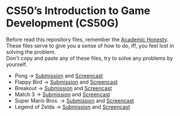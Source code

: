 # CS50’s Introduction to Game Development (CS50G)

Before read this repository files, remember the [Academic Honesty](https://cs50.harvard.edu/x/honesty/).\
These files serve to give you a sense of how to do, iff, you feel lost in solving the problem.\
Don't copy and paste any of these files, try to solve any problems by yourself.

* Pong → [Submission](pong) and [Screencast](https://youtu.be/F9rwGeborvk)
* Flappy Bird → [Submission](flappy) and [Screencast](https://youtu.be/1p5GHHTBeCg)
* Breakout → [Submission](breakout) and [Screencast](https://youtu.be/QTfDsc9HDQg)
* Match 3 → [Submission](match) and [Screencast](https://youtu.be/ym-81XbEGvI)
* Super Mario Bros. → [Submission](mario) and [Screencast](https://youtu.be/-XjsKqaI6XI)
* Legend of Zelda → [Submission](zelda) and [Screencast](https://youtu.be/YxZW-YbEQOE)
